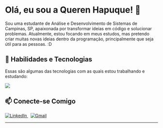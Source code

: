 # Olá, eu sou a Queren Hapuque! 👋

<p>
  Sou uma estudante de Análise e Desenvolvimento de Sistemas de Campinas, SP, apaixonada por transformar ideias em código e solucionar problemas. Atualmente, estou focando em meus estudos, mas pretendo criar muitas novas ideias dentro da programação, principalmente que seja útil para as pessoas. :D
</p>

## 🚀 Habilidades e Tecnologias

<p>Essas são algumas das tecnologias com as quais estou trabalhando e estudando:</p>

<p align="left">
  <a href="https://skillicons.dev">
    <img src="https://skillicons.dev/icons?i=java,python,javascript,html,css,mysql,git&theme=dark" />
  </a>
</p>

## 📫 Conecte-se Comigo

<p>
  <a href="https://www.linkedin.com/in/queren-hapuque-maia-de-oliveira-008365203" target="_blank">
    <img src="https://img.shields.io/badge/LinkedIn-0077B5?style=for-the-badge&logo=linkedin&logoColor=white" alt="LinkedIn"/>
  </a>
  &nbsp;
  <a href="mailto:maia.oliver6@gmail.com">
    <img src="https://img.shields.io/badge/Gmail-D14836?style=for-the-badge&logo=gmail&logoColor=white" alt="Gmail"/>
  </a>
</p>

---
